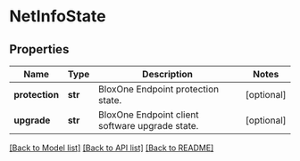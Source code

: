 # NetInfoState

## Properties
Name | Type | Description | Notes
------------ | ------------- | ------------- | -------------
**protection** | **str** | BloxOne Endpoint protection state. | [optional] 
**upgrade** | **str** | BloxOne Endpoint client software upgrade state. | [optional] 

[[Back to Model list]](../README.md#documentation-for-models) [[Back to API list]](../README.md#documentation-for-api-endpoints) [[Back to README]](../README.md)


